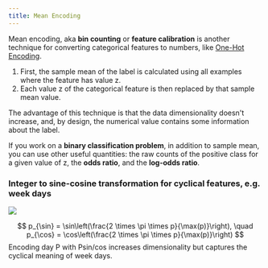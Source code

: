 ```yaml
---
title: Mean Encoding
---
```


Mean encoding, aka **bin counting** or **feature calibration** is another technique for converting categorical features to numbers, like [One-Hot Encoding](/machine-learning-foundations/one-hot-encoding).

1. First, the sample mean of the label is calculated using all examples where the feature has value z. 
2. Each value z of the categorical feature is then replaced by that sample mean value.

The advantage of this technique is that the data dimensionality doesn't increase, and, by design, the numerical value contains some information about the label.

If you work on a **binary classification problem**, in addition to sample mean, you can use other useful quantities: the raw counts of the positive class for a given value of z, the **odds ratio**, and the **log-odds ratio**. 

### Integer to sine-cosine transformation for cyclical features, e.g. **week days**
![](../attachments/cleanshot-2025-01-23-at-1946102x.png)

$$
p_{\sin} = \sin\left(\frac{2 \times \pi \times p}{\max(p)}\right), \quad p_{\cos} = \cos\left(\frac{2 \times \pi \times p}{\max(p)}\right)
$$
Encoding day P with Psin/cos increases dimensionality but captures the cyclical meaning of week days.